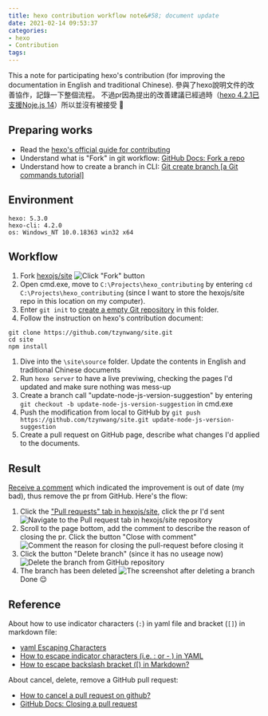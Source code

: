 ```yaml
---
title: hexo contribution workflow note&#58; document update
date: 2021-02-14 09:53:37
categories:
- hexo
- Contribution
tags:
---
```


This a note for participating hexo's contribution (for improving the documentation in English and traditional Chinese).
參與了hexo說明文件的改善協作，記錄一下整個流程。
不過pr因為提出的改善建議已經過時（[hexo 4.2.1已支援Noje.js 14](https://github.com/hexojs/hexo/issues/4267#issuecomment-778646141)）所以並沒有被接受 🤣


## Preparing works
- Read the [hexo's official guide for contributing](https://hexo.io/docs/contributing)
- Understand what is "Fork" in git workflow: [GitHub Docs: Fork a repo](https://docs.github.com/en/github/getting-started-with-github/fork-a-repo)
- Understand how to create a branch in CLI: [Git create branch \[a Git commands tutorial\]](https://www.datree.io/resources/git-create-branch)



## Environment
```
hexo: 5.3.0
hexo-cli: 4.2.0
os: Windows_NT 10.0.18363 win32 x64
```


## Workflow
1. Fork [hexojs/site](https://github.com/hexojs/hexo)
![Click "Fork" button](fork-hexo-site.png)
1. Open cmd.exe, move to `C:\Projects\hexo_contributing` by entering `cd C:\Projects\hexo_contributing` (since I want to store the hexojs/site repo in this location on my computer).
1. Enter `git init` to [create a empty Git repository](https://git-scm.com/docs/git-init) in this folder.
1. Follow the instruction on hexo's contribution document:
```
git clone https://github.com/tzynwang/site.git
cd site
npm install
```
1. Dive into the `\site\source` folder. Update the contents in English and traditional Chinese documents
1. Run `hexo server` to have a live previwing, checking the pages I'd updated and make sure nothing was mess-up
1. Create a branch call "update-node-js-version-suggestion" by entering `git checkout -b update-node-js-version-suggestion` in cmd.exe
1. Push the modification from local to GitHub by `git push https://github.com/tzynwang/site.git update-node-js-version-suggestion`
1. Create a pull request on GitHub page, describe what changes I'd applied to the documents.


## Result
[Receive a comment](https://github.com/hexojs/hexo/issues/4267#issuecomment-778646141) which indicated the improvement is out of date (my bad), thus remove the pr from GitHub. Here's the flow:
1. Click the ["Pull requests" tab in hexojs/site](https://github.com/hexojs/hexo/pulls), click the pr I'd sent
![Navigate to the Pull request tab in hexojs/site repository](close-pr-00.png)
1. Scroll to the page bottom, add the comment to describe the reason of closing the pr. Click the button "Close with comment"
![Comment the reason for closing the pull-request before closing it](close-pr-01.png)
1. Click the button "Delete branch" (since it has no useage now)
![Delete the branch from GitHub repository](close-pr-02.png)
1. The branch has been deleted
![The screenshot after deleting a branch](close-pr-03.png)
Done 😌


## Reference
About how to use indicator characters (`:`) in yaml file and bracket (`[]`) in markdown file:
- [yaml Escaping Characters](https://riptutorial.com/yaml/example/25838/escaping-characters)
- [How to escape indicator characters (i.e. : or - ) in YAML](https://stackoverflow.com/a/19086251/15028185)
- [How to escape backslash bracket (\[) in Markdown?](https://stackoverflow.com/a/43011868/15028185)

About cancel, delete, remove a GitHub pull request:
- [How to cancel a pull request on github?](https://stackoverflow.com/a/10142727/15028185)
- [GitHub Docs: Closing a pull request](https://docs.github.com/en/github/collaborating-with-issues-and-pull-requests/closing-a-pull-request)